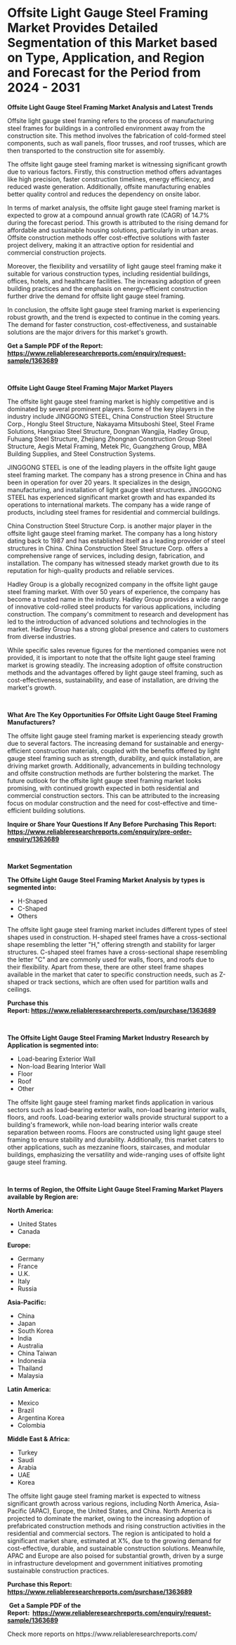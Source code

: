 <p><h1>Offsite Light Gauge Steel Framing Market Provides Detailed Segmentation of this Market based on Type, Application, and Region and Forecast for the Period from 2024 - 2031</h1></p><p><strong>Offsite Light Gauge Steel Framing Market Analysis and Latest Trends</strong></p>
<p><p>Offsite light gauge steel framing refers to the process of manufacturing steel frames for buildings in a controlled environment away from the construction site. This method involves the fabrication of cold-formed steel components, such as wall panels, floor trusses, and roof trusses, which are then transported to the construction site for assembly.</p><p>The offsite light gauge steel framing market is witnessing significant growth due to various factors. Firstly, this construction method offers advantages like high precision, faster construction timelines, energy efficiency, and reduced waste generation. Additionally, offsite manufacturing enables better quality control and reduces the dependency on onsite labor.</p><p>In terms of market analysis, the offsite light gauge steel framing market is expected to grow at a compound annual growth rate (CAGR) of 14.7% during the forecast period. This growth is attributed to the rising demand for affordable and sustainable housing solutions, particularly in urban areas. Offsite construction methods offer cost-effective solutions with faster project delivery, making it an attractive option for residential and commercial construction projects.</p><p>Moreover, the flexibility and versatility of light gauge steel framing make it suitable for various construction types, including residential buildings, offices, hotels, and healthcare facilities. The increasing adoption of green building practices and the emphasis on energy-efficient construction further drive the demand for offsite light gauge steel framing.</p><p>In conclusion, the offsite light gauge steel framing market is experiencing robust growth, and the trend is expected to continue in the coming years. The demand for faster construction, cost-effectiveness, and sustainable solutions are the major drivers for this market's growth.</p></p>
<p><strong>Get a Sample PDF of the Report:&nbsp; <a href="https://www.reliableresearchreports.com/enquiry/request-sample/1363689">https://www.reliableresearchreports.com/enquiry/request-sample/1363689</a></strong></p>
<p>&nbsp;</p>
<p><strong>Offsite Light Gauge Steel Framing Major Market Players</strong></p>
<p><p>The offsite light gauge steel framing market is highly competitive and is dominated by several prominent players. Some of the key players in the industry include JINGGONG STEEL, China Construction Steel Structure Corp., Honglu Steel Structure, Nakayama Mitsuboshi Steel, Steel Frame Solutions, Hangxiao Steel Structure, Dongnan Wangjia, Hadley Group, Fuhuang Steel Structure, Zhejiang Zhongnan Construction Group Steel Structure, Aegis Metal Framing, Metek Plc, Guangzheng Group, MBA Building Supplies, and Steel Construction Systems.</p><p>JINGGONG STEEL is one of the leading players in the offsite light gauge steel framing market. The company has a strong presence in China and has been in operation for over 20 years. It specializes in the design, manufacturing, and installation of light gauge steel structures. JINGGONG STEEL has experienced significant market growth and has expanded its operations to international markets. The company has a wide range of products, including steel frames for residential and commercial buildings.</p><p>China Construction Steel Structure Corp. is another major player in the offsite light gauge steel framing market. The company has a long history dating back to 1987 and has established itself as a leading provider of steel structures in China. China Construction Steel Structure Corp. offers a comprehensive range of services, including design, fabrication, and installation. The company has witnessed steady market growth due to its reputation for high-quality products and reliable services.</p><p>Hadley Group is a globally recognized company in the offsite light gauge steel framing market. With over 50 years of experience, the company has become a trusted name in the industry. Hadley Group provides a wide range of innovative cold-rolled steel products for various applications, including construction. The company's commitment to research and development has led to the introduction of advanced solutions and technologies in the market. Hadley Group has a strong global presence and caters to customers from diverse industries.</p><p>While specific sales revenue figures for the mentioned companies were not provided, it is important to note that the offsite light gauge steel framing market is growing steadily. The increasing adoption of offsite construction methods and the advantages offered by light gauge steel framing, such as cost-effectiveness, sustainability, and ease of installation, are driving the market's growth.</p></p>
<p>&nbsp;</p>
<p><strong>What Are The Key Opportunities For Offsite Light Gauge Steel Framing Manufacturers?</strong></p>
<p><p>The offsite light gauge steel framing market is experiencing steady growth due to several factors. The increasing demand for sustainable and energy-efficient construction materials, coupled with the benefits offered by light gauge steel framing such as strength, durability, and quick installation, are driving market growth. Additionally, advancements in building technology and offsite construction methods are further bolstering the market. The future outlook for the offsite light gauge steel framing market looks promising, with continued growth expected in both residential and commercial construction sectors. This can be attributed to the increasing focus on modular construction and the need for cost-effective and time-efficient building solutions.</p></p>
<p><strong>Inquire or Share Your Questions If Any Before Purchasing This Report: <a href="https://www.reliableresearchreports.com/enquiry/pre-order-enquiry/1363689">https://www.reliableresearchreports.com/enquiry/pre-order-enquiry/1363689</a></strong></p>
<p>&nbsp;</p>
<p><strong>Market Segmentation</strong></p>
<p><strong>The Offsite Light Gauge Steel Framing Market Analysis by types is segmented into:</strong></p>
<p><ul><li>H-Shaped</li><li>C-Shaped</li><li>Others</li></ul></p>
<p><p>The offsite light gauge steel framing market includes different types of steel shapes used in construction. H-shaped steel frames have a cross-sectional shape resembling the letter "H," offering strength and stability for larger structures. C-shaped steel frames have a cross-sectional shape resembling the letter "C" and are commonly used for walls, floors, and roofs due to their flexibility. Apart from these, there are other steel frame shapes available in the market that cater to specific construction needs, such as Z-shaped or track sections, which are often used for partition walls and ceilings.</p></p>
<p><strong>Purchase this Report:&nbsp;<a href="https://www.reliableresearchreports.com/purchase/1363689">https://www.reliableresearchreports.com/purchase/1363689</a></strong></p>
<p>&nbsp;</p>
<p><strong>The Offsite Light Gauge Steel Framing Market Industry Research by Application is segmented into:</strong></p>
<p><ul><li>Load-bearing Exterior Wall</li><li>Non-load Bearing Interior Wall</li><li>Floor</li><li>Roof</li><li>Other</li></ul></p>
<p><p>The offsite light gauge steel framing market finds application in various sectors such as load-bearing exterior walls, non-load bearing interior walls, floors, and roofs. Load-bearing exterior walls provide structural support to a building's framework, while non-load bearing interior walls create separation between rooms. Floors are constructed using light gauge steel framing to ensure stability and durability. Additionally, this market caters to other applications, such as mezzanine floors, staircases, and modular buildings, emphasizing the versatility and wide-ranging uses of offsite light gauge steel framing.</p></p>
<p>&nbsp;</p>
<p><strong>In terms of Region, the Offsite Light Gauge Steel Framing Market Players available by Region are:</strong></p>
<p>
    <p> <strong> North America: </strong>
        <ul>
            <li>United States</li>
            <li>Canada</li>
        </ul>
        </p> 
    <p> <strong> Europe: </strong>
        <ul>
            <li>Germany</li>
            <li>France</li>
            <li>U.K.</li>
            <li>Italy</li>
            <li>Russia</li>
        </ul>
        </p> 
    <p> <strong> Asia-Pacific: </strong>
        <ul>
            <li>China</li>
            <li>Japan</li>
            <li>South Korea</li>
            <li>India</li>
            <li>Australia</li>
            <li>China Taiwan</li>
            <li>Indonesia</li>
            <li>Thailand</li>
            <li>Malaysia</li>
        </ul>
        </p> 
    <p> <strong> Latin America: </strong>
        <ul>
            <li>Mexico</li>
            <li>Brazil</li>
            <li>Argentina Korea</li>
            <li>Colombia</li>
        </ul>
        </p> 
    <p> <strong> Middle East & Africa: </strong>
        <ul>
            <li>Turkey</li>
            <li>Saudi</li>
            <li>Arabia</li>
            <li>UAE</li>
            <li>Korea</li>
        </ul>
    </p>
    </p>
<p><p>The offsite light gauge steel framing market is expected to witness significant growth across various regions, including North America, Asia-Pacific (APAC), Europe, the United States, and China. North America is projected to dominate the market, owing to the increasing adoption of prefabricated construction methods and rising construction activities in the residential and commercial sectors. The region is anticipated to hold a significant market share, estimated at X%, due to the growing demand for cost-effective, durable, and sustainable construction solutions. Meanwhile, APAC and Europe are also poised for substantial growth, driven by a surge in infrastructure development and government initiatives promoting sustainable construction practices.</p></p>
<p><strong>Purchase this Report: <a href="https://www.reliableresearchreports.com/purchase/1363689">https://www.reliableresearchreports.com/purchase/1363689</a></strong></p>
<p>&nbsp;<strong>Get a Sample PDF of the Report:&nbsp;&nbsp;<a href="https://www.reliableresearchreports.com/enquiry/request-sample/1363689">https://www.reliableresearchreports.com/enquiry/request-sample/1363689</a></strong></p>
<p><strong></strong></p>
<p>Check more reports on https://www.reliableresearchreports.com/</p>